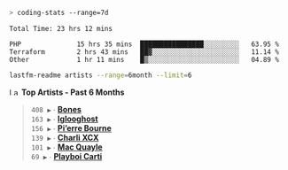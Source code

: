 ```zsh
> coding-stats --range=7d
```

<!--START_SECTION:waka-->

```text
Total Time: 23 hrs 12 mins

PHP              15 hrs 35 mins  ████████████████░░░░░░░░░   63.95 %
Terraform        2 hrs 43 mins   ██▓░░░░░░░░░░░░░░░░░░░░░░   11.14 %
Other            1 hr 11 mins    █▒░░░░░░░░░░░░░░░░░░░░░░░   04.89 %
```

<!--END_SECTION:waka-->

```zsh
lastfm-readme artists --range=6month --limit=6
```

<!--START_LASTFM_ARTISTS:{"period": "6month", "rows": 6}-->
<a href="https://last.fm" target="_blank"><img src="https://user-images.githubusercontent.com/17434202/215290617-e793598d-d7c9-428f-9975-156db1ba89cc.svg" alt="Last.fm Logo" width="18" height="13"/></a> **Top Artists - Past 6 Months**

> `408 ▶️` ∙ **[Bones](https://www.last.fm/music/Bones)**<br/>
> `163 ▶️` ∙ **[Iglooghost](https://www.last.fm/music/Iglooghost)**<br/>
> `156 ▶️` ∙ **[Pi’erre Bourne](https://www.last.fm/music/Pi%E2%80%99erre+Bourne)**<br/>
> `139 ▶️` ∙ **[Charli XCX](https://www.last.fm/music/Charli+XCX)**<br/>
> `101 ▶️` ∙ **[Mac Quayle](https://www.last.fm/music/Mac+Quayle)**<br/>
> `69 ▶️` ∙ **[Playboi Carti](https://www.last.fm/music/Playboi+Carti)**<br/>
<!--END_LASTFM_ARTISTS-->
